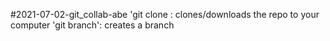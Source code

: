 

 #2021-07-02-git_collab-abe
'git clone <URL>: clones/downloads the repo to your computer
'git branch': creates a branch
